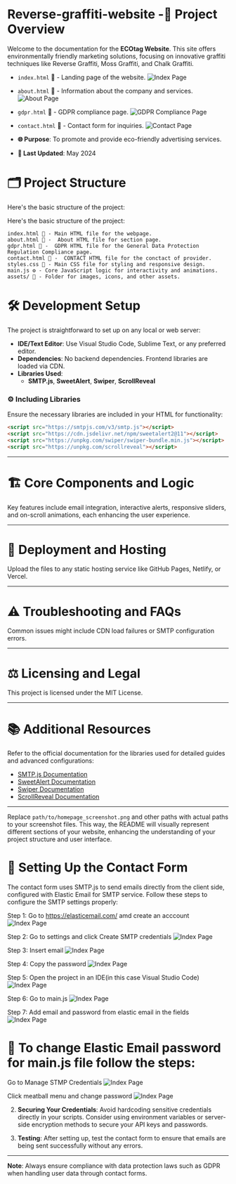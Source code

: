 # Reverse-graffiti-website -📖 Project Overview

Welcome to the documentation for the **ECOtag Website**. This site offers environmentally friendly marketing solutions, focusing on innovative graffiti techniques like Reverse Graffiti, Moss Graffiti, and Chalk Graffiti.

- `index.html` 📄 - Landing page of the website.
  ![Index Page](https://pouch.jumpshare.com/preview/w-33Ila07n1A_MFFqeyfEKBlQOAmq8E45VdP3HBVAy3lNgR1HEYVTM38seq_XHcctdq0gq4cBV8IDhqCAg7yt6xg8T-Aa-i84BYjZ1ZyKfo)
- `about.html` 📄 - Information about the company and services.
  ![About Page](https://pouch.jumpshare.com/preview/VASV9ZTX0I2yl5r1CglnirZhuTedzX4IHfy0bcB82g9L-I5DUfLOqV3SeSNGtud7tdq0gq4cBV8IDhqCAg7yt6xg8T-Aa-i84BYjZ1ZyKfo)
- `gdpr.html` 📄 - GDPR compliance page.
  ![GDPR Compliance Page](https://pouch.jumpshare.com/preview/VSzRdK73xeQQHuxmnNYBifOQsG_Htnf2aZvQqF3_Sr69S2DThKL6WM2j_adZUZR9tdq0gq4cBV8IDhqCAg7yt6xg8T-Aa-i84BYjZ1ZyKfo)
- `contact.html` 📄 - Contact form for inquiries.
  ![Contact Page](https://pouch.jumpshare.com/preview/auaRKxy38BYhUrTUNSUJA84GT-S1LbNZjy_SxvIgYQfJQbk6wAzM-8KrDBeK7h4Ftdq0gq4cBV8IDhqCAg7yt6xg8T-Aa-i84BYjZ1ZyKfo)


- **🌐 Purpose**: To promote and provide eco-friendly advertising services.
- **📅 Last Updated**: May 2024



# 🗂️ Project Structure

Here's the basic structure of the project:

Here's the basic structure of the project:

    index.html 📄 - Main HTML file for the webpage.
    about.html 📄 -  About HTML file for section page.
    gdpr.html 📄 -  GDPR HTML file for the General Data Protection Regulation Compliance page.
    contact.html 📄 -  CONTACT HTML file for the conctact of provider.
    styles.css 🎨 - Main CSS file for styling and responsive design.
    main.js ⚙️ - Core JavaScript logic for interactivity and animations.
    assets/ 📂 - Folder for images, icons, and other assets.



# 🛠️ Development Setup

The project is straightforward to set up on any local or web server:
- **IDE/Text Editor**: Use Visual Studio Code, Sublime Text, or any preferred editor.
- **Dependencies**: No backend dependencies. Frontend libraries are loaded via CDN.
- **Libraries Used**:
  - **SMTP.js**, **SweetAlert**, **Swiper**, **ScrollReveal**

### ⚙️ Including Libraries

Ensure the necessary libraries are included in your HTML for functionality:

```html
<script src="https://smtpjs.com/v3/smtp.js"></script>
<script src="https://cdn.jsdelivr.net/npm/sweetalert2@11"></script>
<script src="https://unpkg.com/swiper/swiper-bundle.min.js"></script>
<script src="https://unpkg.com/scrollreveal"></script>
```

---

# 🏗️ Core Components and Logic

Key features include email integration, interactive alerts, responsive sliders, and on-scroll animations, each enhancing the user experience.

---

# 🚀 Deployment and Hosting

Upload the files to any static hosting service like GitHub Pages, Netlify, or Vercel.

---

# ⚠️ Troubleshooting and FAQs

Common issues might include CDN load failures or SMTP configuration errors.

---

# ⚖️ Licensing and Legal

This project is licensed under the MIT License.

---

# 📚 Additional Resources

Refer to the official documentation for the libraries used for detailed guides and advanced configurations:

- [SMTP.js Documentation](https://smtpjs.com/)
- [SweetAlert Documentation](https://sweetalert2.github.io/)
- [Swiper Documentation](https://swiperjs.com/)
- [ScrollReveal Documentation](https://scrollrevealjs.org/)

---



Replace `path/to/homepage_screenshot.png` and other paths with actual paths to your screenshot files. This way, the README will visually represent different sections of your website, enhancing the understanding of your project structure and user interface.
# 📧 Setting Up the Contact Form

The contact form uses SMTP.js to send emails directly from the client side, configured with Elastic Email for SMTP service. Follow these steps to configure the SMTP settings properly:

Step 1: Go to https://elasticemail.com/ amd create an acccount
![Index Page](https://pouch.jumpshare.com/preview/yuZh2COSb2CbI4kmTjK_uAvAWnItNlbpUGGJgn_O0zOWmxxnFPS87JsWycPjg_Z17EwCfBAjkJf1wUmR0zMlfGMM4hU977FRhx26gJvndzw)

Step 2: Go to settings and click Create SMTP credentials
![Index Page](https://pouch.jumpshare.com/preview/XkuOOlHr2YcyVoxC_OJaKQBQfZI4F4raIseb3KACYfvmu7aiAbrynlNIiZOHtuZS7EwCfBAjkJf1wUmR0zMlfGMM4hU977FRhx26gJvndzw)

Step 3: Insert email
![Index Page](https://pouch.jumpshare.com/preview/x-sGo9YXB1O5HTj2IERFfwT16Ct2lpdc62baXlj0pUJj2kBhipOM7k3-fPUEQC0k7EwCfBAjkJf1wUmR0zMlfGMM4hU977FRhx26gJvndzw)

Step 4: Copy the password
![Index Page](https://pouch.jumpshare.com/preview/Sv6LQ5BbHvJNXBQbCx-bxK52OiUNcoVVJ9BswCIfparSC638dP6xEU8F_cuQPUW37EwCfBAjkJf1wUmR0zMlfGMM4hU977FRhx26gJvndzw)

Step 5: Open the project in an IDE(in this case Visual Studio Code)
![Index Page](https://pouch.jumpshare.com/preview/43S37xz8lXyoUW9yOJMN8-W5fk7My4jzFXjcRPE-wCnfo0QUp2Oc4UbrUGJ6ya--7EwCfBAjkJf1wUmR0zMlfGMM4hU977FRhx26gJvndzw)

Step 6: Go to main.js
![Index Page](https://pouch.jumpshare.com/preview/V2J4w3IxFWnLj_xuHSTgsp7vrDsYyFf7GFuHBiEtu5MTtXLJYPQeJis6levHfVCY7EwCfBAjkJf1wUmR0zMlfGMM4hU977FRhx26gJvndzw)

Step 7: Add email and password from elastic email in the fields
![Index Page](https://pouch.jumpshare.com/preview/pdFEj2qpADKq-DZ1xuerOE8iiNOWJL0gzjtIEkFdoOxNZ22eXPgP1qJ7nA2vlyOL7EwCfBAjkJf1wUmR0zMlfGMM4hU977FRhx26gJvndzw)


# 📧 To change Elastic Email password for main.js file follow the steps:

Go to Manage STMP Credentials
![Index Page](https://pouch.jumpshare.com/preview/SZk3jdagnkibmJ0CUO5_YQ0tAXCZ_JRDmV1Z1LqCAGf08xM1UpyOyo5sI7vsLtO37EwCfBAjkJf1wUmR0zMlfGMM4hU977FRhx26gJvndzw)

Click meatball menu and change password
![Index Page](https://pouch.jumpshare.com/preview/HkLXZ2PZdV4VSitSnF3kXksRbDsmKZHSuQkAnT8gwlf38uM9L8kyVpqMg7M7I4z-7EwCfBAjkJf1wUmR0zMlfGMM4hU977FRhx26gJvndzw)


2. **Securing Your Credentials**: Avoid hardcoding sensitive credentials directly in your scripts. Consider using environment variables or server-side encryption methods to secure your API keys and passwords.

3. **Testing**: After setting up, test the contact form to ensure that emails are being sent successfully without any errors.

---

**Note**: Always ensure compliance with data protection laws such as GDPR when handling user data through contact forms.
